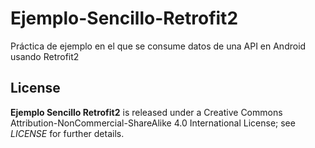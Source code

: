 # Ejemplo-Sencillo-Retrofit2
Práctica de ejemplo en el que se consume datos de una API en Android usando Retrofit2  

## License
**Ejemplo Sencillo Retrofit2** is released under a Creative Commons Attribution-NonCommercial-ShareAlike 4.0 International License; see _LICENSE_ for further details.
